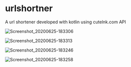 # urlshortner

A url shortener developed with kotlin using cutelnk.com API

![Screenshot_20200625-183306](https://user-images.githubusercontent.com/37915633/85795212-c9a82b00-b6ec-11ea-93df-be7e72ddb8ff.png)

![Screenshot_20200625-183313](https://user-images.githubusercontent.com/37915633/85795218-cc0a8500-b6ec-11ea-8e82-4f5b83855e71.png)

![Screenshot_20200625-183246](https://user-images.githubusercontent.com/37915633/85795221-cca31b80-b6ec-11ea-9413-7e42bcc44752.png)

![Screenshot_20200625-183258](https://user-images.githubusercontent.com/37915633/85795225-cd3bb200-b6ec-11ea-9a05-ce21f488df8a.png)
